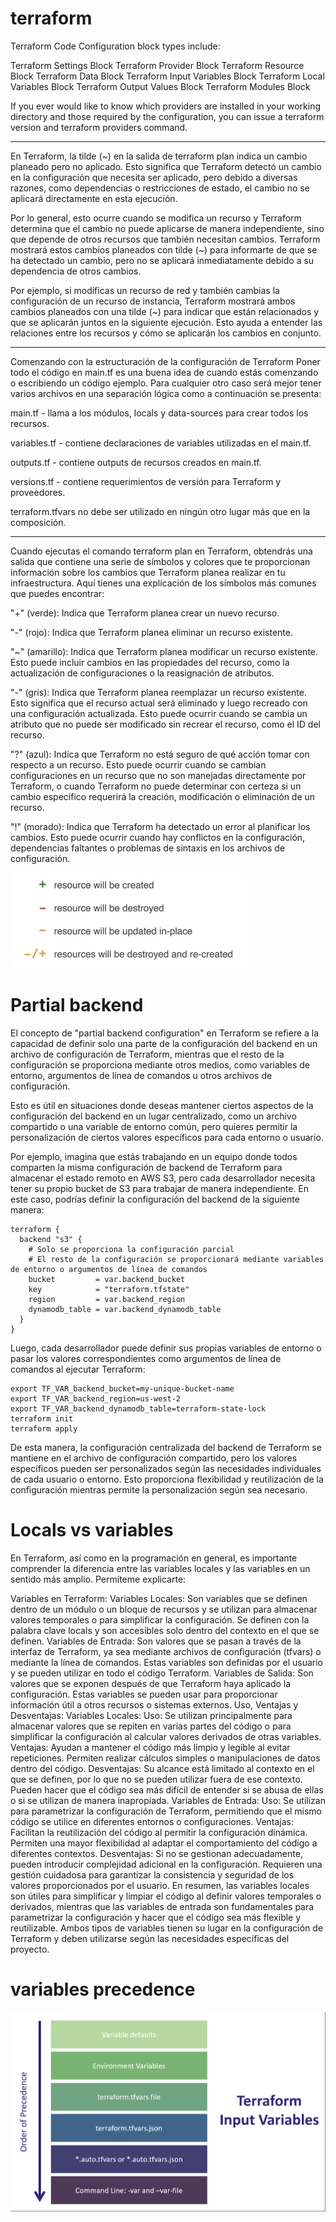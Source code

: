 # terraform

Terraform Code Configuration block types include:

Terraform Settings Block
Terraform Provider Block
Terraform Resource Block
Terraform Data Block
Terraform Input Variables Block
Terraform Local Variables Block
Terraform Output Values Block
Terraform Modules Block

If you ever would like to know which providers are installed in your working directory and those required by the configuration, you can issue a terraform version and terraform providers command.




________


En Terraform, la tilde (~) en la salida de terraform plan indica un cambio planeado pero no aplicado. Esto significa que Terraform detectó un cambio en la configuración que necesita ser aplicado, pero debido a diversas razones, como dependencias o restricciones de estado, el cambio no se aplicará directamente en esta ejecución.

Por lo general, esto ocurre cuando se modifica un recurso y Terraform determina que el cambio no puede aplicarse de manera independiente, sino que depende de otros recursos que también necesitan cambios. Terraform mostrará estos cambios planeados con tilde (~) para informarte de que se ha detectado un cambio, pero no se aplicará inmediatamente debido a su dependencia de otros cambios.

Por ejemplo, si modificas un recurso de red y también cambias la configuración de un recurso de instancia, Terraform mostrará ambos cambios planeados con una tilde (~) para indicar que están relacionados y que se aplicarán juntos en la siguiente ejecución. Esto ayuda a entender las relaciones entre los recursos y cómo se aplicarán los cambios en conjunto.

_______________

Comenzando con la estructuración de la configuración de Terraform
Poner todo el código en main.tf es una buena idea de cuando estás comenzando o escribiendo un código ejemplo. Para cualquier otro caso será mejor tener varios archivos en una separación lógica como a continuación se presenta:

main.tf - llama a los módulos, locals y data-sources para crear todos los recursos.

variables.tf - contiene declaraciones de variables utilizadas en el main.tf.

outputs.tf - contiene outputs de recursos creados en main.tf.

versions.tf - contiene requerimientos de versión para Terraform y proveedores.

terraform.tfvars no debe ser utilizado en ningún otro lugar más que en la composición.

_______________________________

Cuando ejecutas el comando terraform plan en Terraform, obtendrás una salida que contiene una serie de símbolos y colores que te proporcionan información sobre los cambios que Terraform planea realizar en tu infraestructura. Aquí tienes una explicación de los símbolos más comunes que puedes encontrar:

"+" (verde): Indica que Terraform planea crear un nuevo recurso.

"-" (rojo): Indica que Terraform planea eliminar un recurso existente.

"~" (amarillo): Indica que Terraform planea modificar un recurso existente. Esto puede incluir cambios en las propiedades del recurso, como la actualización de configuraciones o la reasignación de atributos.

"-" (gris): Indica que Terraform planea reemplazar un recurso existente. Esto significa que el recurso actual será eliminado y luego recreado con una configuración actualizada. Esto puede ocurrir cuando se cambia un atributo que no puede ser modificado sin recrear el recurso, como el ID del recurso.

"?" (azul): Indica que Terraform no está seguro de qué acción tomar con respecto a un recurso. Esto puede ocurrir cuando se cambian configuraciones en un recurso que no son manejadas directamente por Terraform, o cuando Terraform no puede determinar con certeza si un cambio específico requerirá la creación, modificación o eliminación de un recurso.

"!" (morado): Indica que Terraform ha detectado un error al planificar los cambios. Esto puede ocurrir cuando hay conflictos en la configuración, dependencias faltantes o problemas de sintaxis en los archivos de configuración.

![alt text](image.png)

# Partial backend

El concepto de "partial backend configuration" en Terraform se refiere a la capacidad de definir solo una parte de la configuración del backend en un archivo de configuración de Terraform, mientras que el resto de la configuración se proporciona mediante otros medios, como variables de entorno, argumentos de línea de comandos u otros archivos de configuración.

Esto es útil en situaciones donde deseas mantener ciertos aspectos de la configuración del backend en un lugar centralizado, como un archivo compartido o una variable de entorno común, pero quieres permitir la personalización de ciertos valores específicos para cada entorno o usuario.

Por ejemplo, imagina que estás trabajando en un equipo donde todos comparten la misma configuración de backend de Terraform para almacenar el estado remoto en AWS S3, pero cada desarrollador necesita tener su propio bucket de S3 para trabajar de manera independiente. En este caso, podrías definir la configuración del backend de la siguiente manera:

```
terraform {
  backend "s3" {
    # Solo se proporciona la configuración parcial
    # El resto de la configuración se proporcionará mediante variables de entorno o argumentos de línea de comandos
    bucket         = var.backend_bucket
    key            = "terraform.tfstate"
    region         = var.backend_region
    dynamodb_table = var.backend_dynamodb_table
  }
}

```
Luego, cada desarrollador puede definir sus propias variables de entorno o pasar los valores correspondientes como argumentos de línea de comandos al ejecutar Terraform:

```
export TF_VAR_backend_bucket=my-unique-bucket-name
export TF_VAR_backend_region=us-west-2
export TF_VAR_backend_dynamodb_table=terraform-state-lock
terraform init
terraform apply

```

De esta manera, la configuración centralizada del backend de Terraform se mantiene en el archivo de configuración compartido, pero los valores específicos pueden ser personalizados según las necesidades individuales de cada usuario o entorno. Esto proporciona flexibilidad y reutilización de la configuración mientras permite la personalización según sea necesario.

# Locals vs variables


En Terraform, así como en la programación en general, es importante comprender la diferencia entre las variables locales y las variables en un sentido más amplio. Permíteme explicarte:

Variables en Terraform:
Variables Locales: Son variables que se definen dentro de un módulo o un bloque de recursos y se utilizan para almacenar valores temporales o para simplificar la configuración. Se definen con la palabra clave locals y son accesibles solo dentro del contexto en el que se definen.
Variables de Entrada: Son valores que se pasan a través de la interfaz de Terraform, ya sea mediante archivos de configuración (tfvars) o mediante la línea de comandos. Estas variables son definidas por el usuario y se pueden utilizar en todo el código Terraform.
Variables de Salida: Son valores que se exponen después de que Terraform haya aplicado la configuración. Estas variables se pueden usar para proporcionar información útil a otros recursos o sistemas externos.
Uso, Ventajas y Desventajas:
Variables Locales:
Uso: Se utilizan principalmente para almacenar valores que se repiten en varias partes del código o para simplificar la configuración al calcular valores derivados de otras variables.
Ventajas:
Ayudan a mantener el código más limpio y legible al evitar repeticiones.
Permiten realizar cálculos simples o manipulaciones de datos dentro del código.
Desventajas:
Su alcance está limitado al contexto en el que se definen, por lo que no se pueden utilizar fuera de ese contexto.
Pueden hacer que el código sea más difícil de entender si se abusa de ellas o si se utilizan de manera inapropiada.
Variables de Entrada:
Uso: Se utilizan para parametrizar la configuración de Terraform, permitiendo que el mismo código se utilice en diferentes entornos o configuraciones.
Ventajas:
Facilitan la reutilización del código al permitir la configuración dinámica.
Permiten una mayor flexibilidad al adaptar el comportamiento del código a diferentes contextos.
Desventajas:
Si no se gestionan adecuadamente, pueden introducir complejidad adicional en la configuración.
Requieren una gestión cuidadosa para garantizar la consistencia y seguridad de los valores proporcionados por el usuario.
En resumen, las variables locales son útiles para simplificar y limpiar el código al definir valores temporales o derivados, mientras que las variables de entrada son fundamentales para parametrizar la configuración y hacer que el código sea más flexible y reutilizable. Ambos tipos de variables tienen su lugar en la configuración de Terraform y deben utilizarse según las necesidades específicas del proyecto.

# variables precedence
![alt text](image-1.png)
